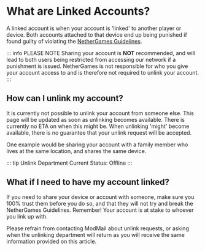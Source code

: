 # What are Linked Accounts?
A linked account is when your account is 'linked' to another player or device. Both accounts attached to that device end up being punished if found guilty of violating the [NetherGames Guidelines](https://support.nethergames.org/enforcement-system).

::: info PLEASE NOTE
Sharing your account is **NOT** recommended, and will lead to both users being restricted from accessing our network if a punishment is issued. NetherGames is not responsible for who you give your account access to and is therefore not required to unlink your account.
:::

## How can I unlink my account?
It is currently not possible to unlink your account from someone else. This page will be updated as soon as unlinking becomes available. There is currently no ETA on when this might be. When unlinking 'might' become available, there is no guarantee that your unlink request will be accepted.

One example would be sharing your account with a family member who lives at the same location, and shares the same device.

::: tip Unlink Department
Current Status: Offline
:::

## What if I need to have my account linked?
If you need to share your device or account with someone, make sure you 100% trust them before you do so, and that they will not try and break the NetherGames Guidelines. Remember! Your account is at stake to whoever you link up with.

Please refrain from contacting ModMail about unlink requests, or asking when the unlinking department will return as you will receive the same information provided on this article.
